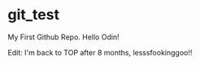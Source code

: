 # git_test
My First Github Repo.
Hello Odin!

Edit: I'm back to TOP after 8 months, lesssfookinggoo!!